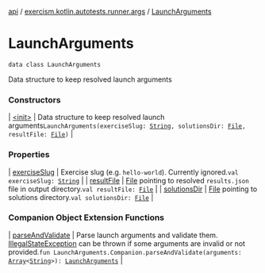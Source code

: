 [api](../../index.md) / [exercism.kotlin.autotests.runner.args](../index.md) / [LaunchArguments](./index.md)

# LaunchArguments

`data class LaunchArguments`

Data structure to keep resolved launch arguments

### Constructors

| [&lt;init&gt;](-init-.md) | Data structure to keep resolved launch arguments`LaunchArguments(exerciseSlug: `[`String`](https://kotlinlang.org/api/latest/jvm/stdlib/kotlin/-string/index.html)`, solutionsDir: `[`File`](https://docs.oracle.com/javase/6/docs/api/java/io/File.html)`, resultFile: `[`File`](https://docs.oracle.com/javase/6/docs/api/java/io/File.html)`)` |

### Properties

| [exerciseSlug](exercise-slug.md) | Exercise slug (e.g. `hello-world`). Currently ignored.`val exerciseSlug: `[`String`](https://kotlinlang.org/api/latest/jvm/stdlib/kotlin/-string/index.html) |
| [resultFile](result-file.md) | [File](https://docs.oracle.com/javase/6/docs/api/java/io/File.html) pointing to resolved `results.json` file in output directory.`val resultFile: `[`File`](https://docs.oracle.com/javase/6/docs/api/java/io/File.html) |
| [solutionsDir](solutions-dir.md) | [File](https://docs.oracle.com/javase/6/docs/api/java/io/File.html) pointing to solutions directory.`val solutionsDir: `[`File`](https://docs.oracle.com/javase/6/docs/api/java/io/File.html) |

### Companion Object Extension Functions

| [parseAndValidate](../parse-and-validate.md) | Parse launch arguments and validate them. [IllegalStateException](https://kotlinlang.org/api/latest/jvm/stdlib/kotlin/-illegal-state-exception/index.html) can be thrown if some arguments are invalid or not provided.`fun LaunchArguments.Companion.parseAndValidate(arguments: `[`Array`](https://kotlinlang.org/api/latest/jvm/stdlib/kotlin/-array/index.html)`<`[`String`](https://kotlinlang.org/api/latest/jvm/stdlib/kotlin/-string/index.html)`>): `[`LaunchArguments`](./index.md) |

